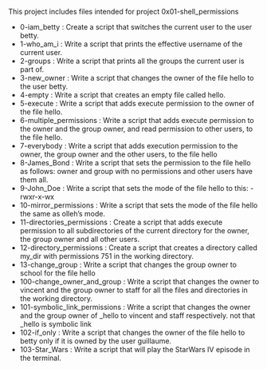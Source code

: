 This project includes files intended for project 0x01-shell_permissions
- 0-iam_betty : Create a script that switches the current user to the user betty.
- 1-who_am_i : Write a script that prints the effective username of the current user.
- 2-groups : Write a script that prints all the groups the current user is part of.
- 3-new_owner : Write a script that changes the owner of the file hello to the user betty.
- 4-empty : Write a script that creates an empty file called hello.
- 5-execute : Write a script that adds execute permission to the owner of the file hello.
- 6-multiple_permissions : Write a script that adds execute permission to the owner and the group owner, and read permission to other users, to the file hello.
- 7-everybody : Write a script that adds execution permission to the owner, the group owner and the other users, to the file hello
- 8-James_Bond : Write a script that sets the permission to the file hello as follows: owner and group with no permissions and other users have them all.
- 9-John_Doe : Write a script that sets the mode of the file hello to this: -rwxr-x-wx
- 10-mirror_permissions : Write a script that sets the mode of the file hello the same as olleh’s mode.
- 11-directories_permissions : Create a script that adds execute permission to all subdirectories of the current directory for the owner, the group owner and all other users.
- 12-directory_permissions : Create a script that creates a directory called my_dir with permissions 751 in the working directory.
- 13-change_group : Write a script that changes the group owner to school for the file hello
- 100-change_owner_and_group : Write a script that changes the owner to vincent and the group owner to staff for all the files and directories in the working directory.
- 101-symbolic_link_permissions : Write a script that changes the owner and the group owner of _hello to vincent and staff respectively. not that _hello is symbolic link
- 102-if_only : Write a script that changes the owner of the file hello to betty only if it is owned by the user guillaume.
- 103-Star_Wars : Write a script that will play the StarWars IV episode in the terminal.
